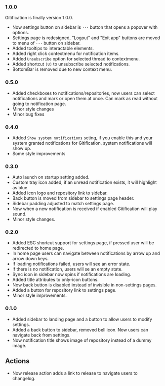 ### 1.0.0
Gitification is finally version 1.0.0.

  - Now settings button on sidebar is `···` button that opens a popover with options.
  - Settings page is redesigned, "Logout" and "Exit app" buttons are moved to menu of `···` button on sidebar.
  - Added tooltips to interactable elements.
  - Added right click contextmenu for notification items.
  - Added `Unsubscribe` option for selected thread to contextmenu.
  - Added shortcut `(U)` to unsubscribe selected notifications.
  - BottomBar is removed due to new context menu. 

### 0.5.0
  - Added checkboxes to notifications/repositories, now users can select notifications and mark or open them at once. Can mark as read without going to notification page.
  - Minor style changes
  - Minor bug fixes

### 0.4.0
  - Added `Show system notifications` seting, if you enable this and your system granted notifications for Gitification, system notifications will show up.
  - Some style improvements

### 0.3.0
  - Auto launch on startup setting added.
  - Custom tray icon added, if an unread notification exists, it will highlight as blue.
  - Added icon logo and repository link to sidebar.
  - Back button is moved from sidebar to settings page header.
  - Sidebar padding adjusted to match settings page.
  - Now when a new notification is received if enabled Gitification will play sound.
  - Minor style changes.

### 0.2.0
  - Added ESC shortcut support for settings page, if pressed user will be redirected to home page.
  - In home page users can navigate between notifications by arrow up and arrow down keys.
  - If loading notifications failed, users will see an error state.
  - If there is no notification, users will se an empty state.
  - Sync icon in sidebar now spins if notifications are loading.
  - Added title attributes to only-icon buttons.
  - Now back button is disabled instead of invisible in non-settings pages.
  - Added a button for repository link to settings page.
  - Minor style improvements.

### 0.1.0
  - Added sidebar to landing page and a button to allow users to modify settings.
  - Added a back button to sidebar, removed bell icon. Now users can navigate back from settings.
  - Now notification title shows image of repository instead of a dummy image.

## Actions
  - Now release action adds a link to release to navigate users to changelog.
